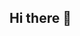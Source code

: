 ## Hi there 👋

<!--
**ADA-XiaoYao/ADA-XiaoYao** is a ✨ _special_ ✨ repository because its `README.md` (this file) appears on your GitHub profile.
![Alfadi-Banner](https://capsule-render.vercel.app/api?type=waving&color=gradient&height=300&section=header&text=Alfadi%E7%BD%91%E7%BB%9C%E7%A9%BA%E9%97%B4%E5%AE%89%E5%85%A8%E8%81%94%E7%9B%9F%2C%20Waving&fontSize=70&animation=scaleIn&textBg=true&fontAlignY=65&rotate=8)
[![My Skills](https://skillicons.dev/icons?i=ableton,activitypub,actix,adonis,ae,aiscript,alpinejs,anaconda,androidstudio,angular,ansible,apollo,apple,appwrite,arch,arduino,astro,atom,au,autocad,aws,azul,azure,babel,bash,bevy,bitbucket,blender,bootstrap,bsd,bun,c,cs,cpp,crystal,cassandra,clion,clojure,cloudflare,cmake,codepen,coffeescript,css,cypress,d3,dart,debian,deno,devto,discord,bots,discordjs,django,docker,dotnet,dynamodb,eclipse,elasticsearch,electron,elixir,elysia,emacs,ember,emotion,express,fastapi,fediverse,figma,firebase,flask,flutter,forth,fortran,gamemakerstudio,gatsby,gcp,git,github,githubactions,gitlab,gmail,gherkin,go,gradle,godot,grafana,graphql,gtk,gulp,haskell,haxe,haxeflixel,heroku,hibernate,html,htmx,idea,ai,instagram,ipfs,java,js,jenkins,jest,jquery,kafka,kali,kotlin,ktor,kubernetes,laravel,latex,less,linkedin,linux,lit,lua,md,mastodon,materialui,matlab,maven,mint,misskey,mongodb,mysql,neovim,nestjs,netlify,nextjs,nginx,nim,nix,nodejs,notion,npm,nuxtjs,obsidian,ocaml,octave,opencv,openshift,openstack,p5js,perl,ps,php,phpstorm,pinia,pkl,plan9,planetscale,pnpm,postgres,postman,powershell,pr,prisma,processing,prometheus,pug,pycharm,py,pytorch,qt,r,rabbitmq,rails,raspberrypi,react,reactivex,redhat,redis,redux,regex,remix,replit,rider,robloxstudio,rocket,rollupjs,ros,ruby,rust,sass,spring,sqlite,stackoverflow,styledcomponents,sublime,supabase,scala,sklearn,selenium,sentry,sequelize,sketchup,solidity,solidjs,svelte,svg,swift,symfony,tailwind,tauri,tensorflow,terraform,threejs,twitter,ts,ubuntu,unity,unreal,v,vala,vercel,vim,visualstudio,vite,vitest,vscode,vscodium,vue,vuetify,wasm,webflow,webpack,webstorm,windicss,windows,wordpress,workers,xd,yarn,yew,zig)](https://skillicons.dev)
Here are some ideas to get you started:

- 🔭 I’m currently working on ...
- 🌱 I’m currently learning ...
- 👯 I’m looking to collaborate on ...
- 🤔 I’m looking for help with ...
- 💬 Ask me about ...
- 📫 How to reach me: ...
- 😄 Pronouns: ...
- ⚡ Fun fact: ...
-->
